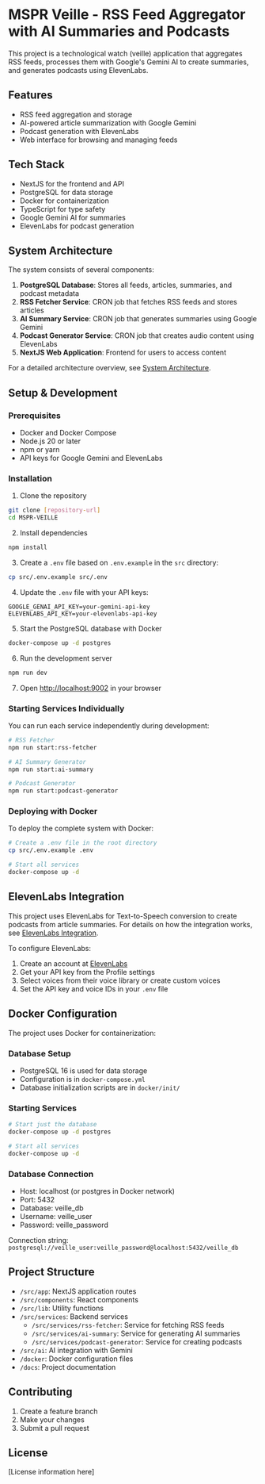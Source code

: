 # MSPR Veille - RSS Feed Aggregator with AI Summaries and Podcasts

This project is a technological watch (veille) application that aggregates RSS feeds, processes them with Google's Gemini AI to create summaries, and generates podcasts using ElevenLabs.

## Features

- RSS feed aggregation and storage
- AI-powered article summarization with Google Gemini
- Podcast generation with ElevenLabs
- Web interface for browsing and managing feeds

## Tech Stack

- NextJS for the frontend and API
- PostgreSQL for data storage
- Docker for containerization
- TypeScript for type safety
- Google Gemini AI for summaries
- ElevenLabs for podcast generation

## System Architecture

The system consists of several components:

1. **PostgreSQL Database**: Stores all feeds, articles, summaries, and podcast metadata
2. **RSS Fetcher Service**: CRON job that fetches RSS feeds and stores articles
3. **AI Summary Service**: CRON job that generates summaries using Google Gemini
4. **Podcast Generator Service**: CRON job that creates audio content using ElevenLabs
5. **NextJS Web Application**: Frontend for users to access content

For a detailed architecture overview, see [System Architecture](./docs/system-architecture.md).

## Setup & Development

### Prerequisites

- Docker and Docker Compose
- Node.js 20 or later
- npm or yarn
- API keys for Google Gemini and ElevenLabs

### Installation

1. Clone the repository
```bash
git clone [repository-url]
cd MSPR-VEILLE
```

2. Install dependencies
```bash
npm install
```

3. Create a `.env` file based on `.env.example` in the `src` directory:
```bash
cp src/.env.example src/.env
```

4. Update the `.env` file with your API keys:
```
GOOGLE_GENAI_API_KEY=your-gemini-api-key
ELEVENLABS_API_KEY=your-elevenlabs-api-key
```

5. Start the PostgreSQL database with Docker
```bash
docker-compose up -d postgres
```

6. Run the development server
```bash
npm run dev
```

7. Open [http://localhost:9002](http://localhost:9002) in your browser

### Starting Services Individually

You can run each service independently during development:

```bash
# RSS Fetcher
npm run start:rss-fetcher

# AI Summary Generator
npm run start:ai-summary

# Podcast Generator
npm run start:podcast-generator
```

### Deploying with Docker

To deploy the complete system with Docker:

```bash
# Create a .env file in the root directory
cp src/.env.example .env

# Start all services
docker-compose up -d
```

## ElevenLabs Integration

This project uses ElevenLabs for Text-to-Speech conversion to create podcasts from article summaries. For details on how the integration works, see [ElevenLabs Integration](./docs/elevenlabs-integration.md).

To configure ElevenLabs:

1. Create an account at [ElevenLabs](https://elevenlabs.io/)
2. Get your API key from the Profile settings
3. Select voices from their voice library or create custom voices
4. Set the API key and voice IDs in your `.env` file

## Docker Configuration

The project uses Docker for containerization:

### Database Setup

- PostgreSQL 16 is used for data storage
- Configuration is in `docker-compose.yml`
- Database initialization scripts are in `docker/init/`

### Starting Services

```bash
# Start just the database
docker-compose up -d postgres

# Start all services
docker-compose up -d
```

### Database Connection

- Host: localhost (or postgres in Docker network)
- Port: 5432
- Database: veille_db
- Username: veille_user
- Password: veille_password

Connection string: `postgresql://veille_user:veille_password@localhost:5432/veille_db`

## Project Structure

- `/src/app`: NextJS application routes
- `/src/components`: React components
- `/src/lib`: Utility functions
- `/src/services`: Backend services
  - `/src/services/rss-fetcher`: Service for fetching RSS feeds
  - `/src/services/ai-summary`: Service for generating AI summaries
  - `/src/services/podcast-generator`: Service for creating podcasts
- `/src/ai`: AI integration with Gemini
- `/docker`: Docker configuration files
- `/docs`: Project documentation

## Contributing

1. Create a feature branch
2. Make your changes
3. Submit a pull request

## License

[License information here]
